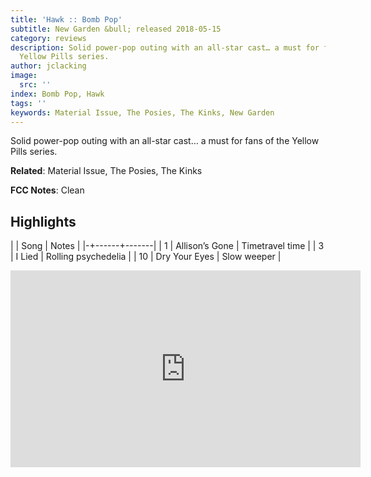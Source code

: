 ```yaml
---
title: 'Hawk :: Bomb Pop'
subtitle: New Garden &bull; released 2018-05-15
category: reviews
description: Solid power-pop outing with an all-star cast… a must for fans of the
  Yellow Pills series.
author: jclacking
image:
  src: ''
index: Bomb Pop, Hawk
tags: ''
keywords: Material Issue, The Posies, The Kinks, New Garden
---
```

Solid power-pop outing with an all-star cast… a must for fans of the Yellow Pills series.<!--more-->

**Related**: Material Issue, The Posies, The Kinks

**FCC Notes**: Clean

## Highlights

| | Song | Notes |
|-+------+-------|
| 1 | Allison’s Gone | Timetravel time |
| 3 | I Lied | Rolling psychedelia |
| 10 | Dry Your Eyes | Slow weeper |

<div class="tlo-detail-video"><iframe width="560" height="315" src="https://www.youtube.com/embed/lRYpJydaeYY" frameborder="0" allow="autoplay; encrypted-media" allowfullscreen></iframe></div>

